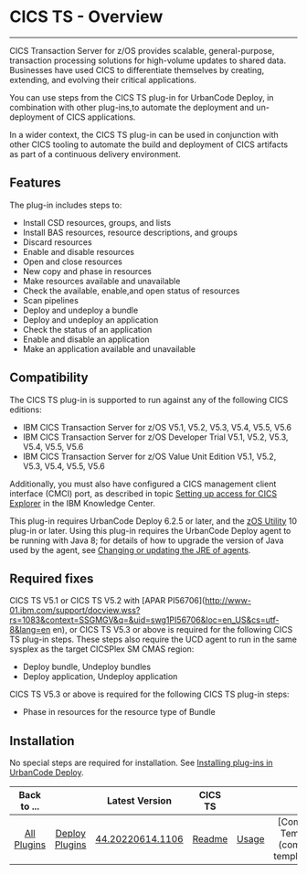# CICS TS - Overview

---

CICS Transaction Server for z/OS provides scalable, general-purpose, transaction processing solutions for high-volume updates to shared data. Businesses have used CICS to differentiate themselves by creating, extending, and evolving their critical applications.

You can use steps from the CICS TS plug-in for UrbanCode Deploy, in combination with other plug-ins,to automate the deployment and un-deployment of CICS applications.

In a wider context, the CICS TS plug-in can be used in conjunction with other CICS tooling to automate the build and deployment of CICS artifacts as part of a continuous delivery environment.

## Features

The plug-in includes steps to:

* Install CSD resources, groups, and lists
* Install BAS resources, resource descriptions, and groups
* Discard resources
* Enable and disable resources
* Open and close resources
* New copy and phase in resources
* Make resources available and unavailable
* Check the available, enable,and open status of resources
* Scan pipelines
* Deploy and undeploy a bundle
* Deploy and undeploy an application
* Check the status of an application
* Enable and disable an application
* Make an application available and unavailable

## Compatibility

The CICS TS plug-in is supported to run against any of the following CICS editions:

* IBM CICS Transaction Server for z/OS V5.1, V5.2, V5.3, V5.4, V5.5, V5.6
* IBM CICS Transaction Server for z/OS Developer Trial V5.1, V5.2, V5.3, V5.4, V5.5, V5.6
* IBM CICS Transaction Server for z/OS Value Unit Edition V5.1, V5.2, V5.3, V5.4, V5.5, V5.6

Additionally, you must also have configured a CICS management client interface (CMCI) port, as described in topic [Setting up access for CICS Explorer](https://www.ibm.com/support/knowledgecenter/SSGMCP_5.4.0/configuring/cmci/clientapi_setup.html) in the IBM Knowledge Center.

This plug-in requires UrbanCode Deploy 6.2.5 or later, and the [zOS Utility](https://urbancode.github.io/IBM-UCx-PLUGIN-DOCS/UCD/zos-deploy/) 10 plug-in or later. Using this plug-in requires the UrbanCode Deploy agent to be running with Java 8; for details of how to upgrade the version of Java used by the agent, see [Changing or updating the JRE of agents](https://www.ibm.com/support/knowledgecenter/SS4GSP_6.2.4/com.ibm.udeploy.doc/topics/jre_change_agent.html).

## Required fixes

CICS TS V5.1 or CICS TS V5.2 with [APAR PI56706](http://www-01.ibm.com/support/docview.wss?rs=1083&context=SSGMGV&q=&uid=swg1PI56706&loc=en_US&cs=utf-8&lang=en en), or CICS TS V5.3 or above is required for the following CICS TS plug-in steps. These steps also require the UCD agent to run in the same sysplex as the target CICSPlex SM CMAS region:

* Deploy bundle, Undeploy bundles
* Deploy application, Undeploy application

CICS TS V5.3 or above is required for the following CICS TS plug-in steps:

* Phase in resources for the resource type of Bundle

## Installation

No special steps are required for installation. See [Installing plug-ins in UrbanCode Deploy](https://community.ibm.com/community/user/wasdevops/blogs/laurel-dickson-bull1/2022/06/13/install-plugins "Installing plug-ins in UrbanCode Deploy").


|          Back to ...          |                                |                                                      Latest Version                                                       |       CICS TS       ||||||
|:-----------------------------:|:------------------------------:|:-------------------------------------------------------------------------------------------------------------------------:|:-------------------:| :---: | :---: | :---: | :---: | :---: |
| [All Plugins](../../index.md) | [Deploy Plugins](../README.md) | [44.20220614.1106](https://raw.githubusercontent.com/UrbanCode/IBM-UCD-PLUGINS/main/files/CICS/cics-44.20220614-1106.zip) | [Readme](README.md) |[Usage](usage.md)|[Component Templates](component templates.md)|[Steps](steps.md)|[Troubleshooting](troubleshooting.md)|[Downloads](downloads.md)|
